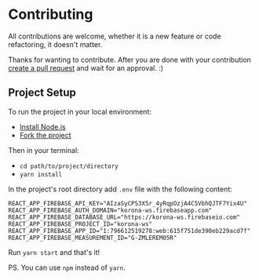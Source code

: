 # Contributing

All contributions are welcome, whether it is a new feature or code refactoring, it doesn't matter. 

Thanks for wanting to contribute. After you are done with your contribution [create a pull request](https://github.com/konradkalemba/korona.ws/pulls) and wait for an approval. :)

## Project Setup

To run the project in your local environment:

* [Install Node.js](https://nodejs.org/en/download/)
* [Fork the project](https://guides.github.com/activities/forking/#fork)

Then in your terminal:
* `cd path/to/project/directory`
* `yarn install`

In the project's root directory add `.env` file with the following content:

```
REACT_APP_FIREBASE_API_KEY="AIzaSyCPS3X5r_4yRqpOzjA4C5VbhQJTF7Yix4U"
REACT_APP_FIREBASE_AUTH_DOMAIN="korona-ws.firebaseapp.com"
REACT_APP_FIREBASE_DATABASE_URL="https://korona-ws.firebaseio.com"
REACT_APP_FIREBASE_PROJECT_ID="korona-ws"
REACT_APP_FIREBASE_APP_ID="1:796612519278:web:615f751de390eb229acd7f"
REACT_APP_FIREBASE_MEASUREMENT_ID="G-ZMLEREM05R"
```

Run `yarn start` and that's it!

PS. You can use `npm` instead of `yarn`.
